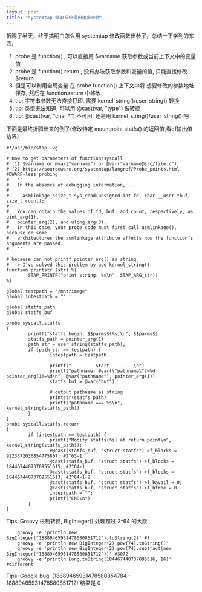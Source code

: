 ```yaml
---
layout: post
title: "systemtap 修改系统调用输出参数"
---
```


折腾了半天，终于搞明白怎么用 systemtap 修改函数出参了，总结一下学到的东西:
1. probe 是 function() , 可以直接用 $varname 获取参数或当前上下文中的变量值
2. probe 是 function().return , 没有办法获取参数和变量的值, 只能直接修改 $return
3. 但是可以利用全局变量 在 probe function() 上下文中将 想要修改的参数地址保存, 然后在 function.return 中修改
4. tip: 字符串参数无法直接打印, 需要 kernel_string()/user_string() 转换
5. tip: 类型无法知道, 可以用 @cast(var, "type") 做转换
6. tip: @cast(var, "char *") 不可用, 还是用 kernel_string()/user_string() 吧

下面是最终折腾出来的例子(修改特定 mountpoint statfs() 的返回值,看df输出值边界)
```
#!/usr/bin/stap -vg

# How to get parameters of function/syscall
# (1) $varname or @var("varname") or @var("varname@src/file.c")
# (2) https://sourceware.org/systemtap/langref/Probe_points.html #DWARF-less probing
#   '''
#   In the absence of debugging information, ...
#
#     asmlinkage ssize_t sys_read(unsigned int fd, char __user *buf, size_t count);
#
#   You can obtain the values of fd, buf, and count, respectively, as uint_arg(1),
#   pointer_arg(2), and ulong_arg(3).
#   In this case, your probe code must first call asmlinkage(), because on some
#   architectures the asmlinkage attribute affects how the function’s arguments are passed.
#   '''

# because can not printf pointer_arg() as string
# `-> I've solved this problem by use kernel_string()
function printstr (str) %{
        STAP_PRINTF("print string: %s\n", STAP_ARG_str);
%}

global testpath = "/mnt/image"
global intestpath = ""

global statfs_path
global statfs_buf

probe syscall.statfs
{
        printf("statfs begin: $$parms$(%s)\n", $$parms$)
        statfs_path = pointer_arg(1)
        path_str = user_string(statfs_path);
        if (path_str == testpath) {
                intestpath = testpath

                printf("-------- Start --------\n")
                printf("pathname: @var(\"pathname\")=%d pointer_arg(1)=%d\n", @var("pathname"), pointer_arg(1))
                statfs_buf = @var("buf");

                # output pathname as string
                printstr(statfs_path)
                printf("pathname === %s\n", kernel_string(statfs_path))
        }
}
probe syscall.statfs.return
{
        if (intestpath == testpath) {
                printf("Modify statfs(%s) at return point\n", kernel_string(statfs_path));
                #@cast(statfs_buf, "struct statfs")->f_blocks = 9223372036854775807; #2^63-1
                @cast(statfs_buf, "struct statfs")->f_blocks = 18446744073709551615; #2^64-1
                @cast(statfs_buf, "struct statfs")->f_blocks = 18446744073709551613; #2^64-1-2
                @cast(statfs_buf, "struct statfs")->f_bavail = 0;
                @cast(statfs_buf, "struct statfs")->f_bfree = 0;
                intestpath = "";
                printf("END\n")
        }
}
```

Tips: Groovy 进制转换, BigInteger() 处理超过 2^64 的大数
```
    groovy -e 'println new BigInteger("18889465931478580851712").toString(2)' #?
    groovy -e 'println new BigInteger(2).pow(74).toString()'
    groovy -e 'println new BigInteger(2).pow(74).subtract(new BigInteger("18889465931478580851712"))' #3072
    groovy -e 'println Long.toString(184467440737095516, 16)' #different
```

Tips: Google bug: (18889465931478580854784 - 18889465931478580851712) 结果是 0
